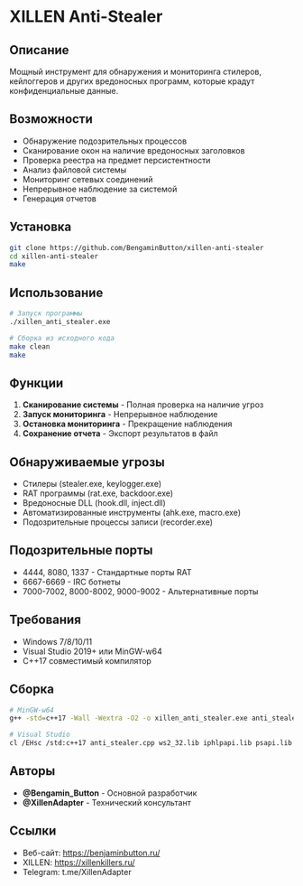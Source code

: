 # XILLEN Anti-Stealer

## Описание
Мощный инструмент для обнаружения и мониторинга стилеров, кейлоггеров и других вредоносных программ, которые крадут конфиденциальные данные.

## Возможности
- Обнаружение подозрительных процессов
- Сканирование окон на наличие вредоносных заголовков
- Проверка реестра на предмет персистентности
- Анализ файловой системы
- Мониторинг сетевых соединений
- Непрерывное наблюдение за системой
- Генерация отчетов

## Установка
```bash
git clone https://github.com/BengaminButton/xillen-anti-stealer
cd xillen-anti-stealer
make
```

## Использование
```bash
# Запуск программы
./xillen_anti_stealer.exe

# Сборка из исходного кода
make clean
make
```

## Функции
1. **Сканирование системы** - Полная проверка на наличие угроз
2. **Запуск мониторинга** - Непрерывное наблюдение
3. **Остановка мониторинга** - Прекращение наблюдения
4. **Сохранение отчета** - Экспорт результатов в файл

## Обнаруживаемые угрозы
- Стилеры (stealer.exe, keylogger.exe)
- RAT программы (rat.exe, backdoor.exe)
- Вредоносные DLL (hook.dll, inject.dll)
- Автоматизированные инструменты (ahk.exe, macro.exe)
- Подозрительные процессы записи (recorder.exe)

## Подозрительные порты
- 4444, 8080, 1337 - Стандартные порты RAT
- 6667-6669 - IRC ботнеты
- 7000-7002, 8000-8002, 9000-9002 - Альтернативные порты

## Требования
- Windows 7/8/10/11
- Visual Studio 2019+ или MinGW-w64
- C++17 совместимый компилятор

## Сборка
```bash
# MinGW-w64
g++ -std=c++17 -Wall -Wextra -O2 -o xillen_anti_stealer.exe anti_stealer.cpp -lws2_32 -liphlpapi -lpsapi

# Visual Studio
cl /EHsc /std:c++17 anti_stealer.cpp ws2_32.lib iphlpapi.lib psapi.lib
```

## Авторы
- **@Bengamin_Button** - Основной разработчик
- **@XillenAdapter** - Технический консультант

## Ссылки
- Веб-сайт: https://benjaminbutton.ru/
- XILLEN: https://xillenkillers.ru/
- Telegram: t.me/XillenAdapter
